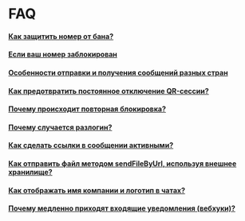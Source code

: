 # FAQ

#### [Как защитить номер от бана?](how-to-protect-number-from-ban.md)
#### [Если ваш номер заблокирован](if-your-number-is-blocked.md)

#### [Особенности отправки и получения сообщений разных стран](features-of-sending-and-receiving-messages-from-different-countries.md)

#### [Как предотвратить постоянное отключение QR-сессии?](how-can-I-prevent-a-QR-session-from-being-permanently-disconnected.md)

#### [Почему происходит повторная блокировка?](why-is-re-blocking-happening.md)

#### [Почему случается разлогин?](why-does-the-crash-happen.md)

#### [Как сделать ссылки в сообщении активными?](how-to-make-links-in-a-message-active.md)

#### [Как отправить файл методом sendFileByUrl, используя внешнее хранилище?](how-to-send-file-by-sendFileByUrl-method-using-external-storage.md)

#### [Как отображать имя компании и логотип в чатах?](how-to-display-company-name-and-logo-in-chats.md)

#### [Почему медленно приходят входящие уведомления (вебхуки)?](why-are-incoming-notifications-slow-(webhooks).md)